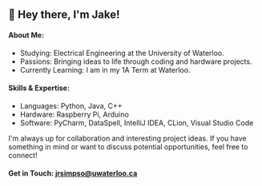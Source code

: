 ## 👋 Hey there, I'm Jake!

#### About Me:
* Studying: Electrical Engineering at the University of Waterloo.
* Passions: Bringing ideas to life through coding and hardware projects.
* Currently Learning: I am in my 1A Term at Waterloo.

#### Skills & Expertise:
* Languages: Python, Java, C++
* Hardware: Raspberry Pi, Arduino
* Software: PyCharm, DataSpell, IntelliJ IDEA, CLion, Visual Studio Code


I'm always up for collaboration and interesting project ideas. If you have something in mind or want to discuss potential opportunities, feel free to connect!

#### Get in Touch: jrsimpso@uwaterloo.ca
